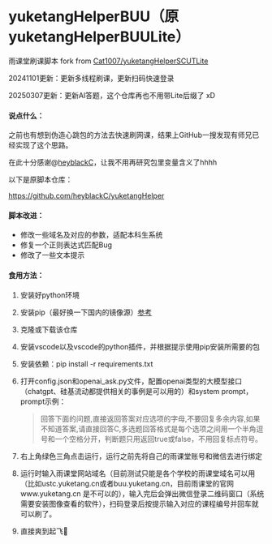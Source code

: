 # yuketangHelperBUU（原yuketangHelperBUULite）
雨课堂刷课脚本 fork from [Cat1007/yuketangHelperSCUTLite](https://github.com/Cat1007/yuketangHelperSCUTLite)

20241101更新：更新多线程刷课，更新扫码快速登录

20250307更新：更新AI答题，这个仓库再也不用带Lite后缀了 xD

#### 说点什么：

之前也有想到伪造心跳包的方法去快速刷网课，结果上GitHub一搜发现有师兄已经实现了这个思路。

在此十分感谢@[heyblackC](https://github.com/heyblackC)，让我不用再研究包里变量含义了hhhh

以下是原脚本仓库：

https://github.com/heyblackC/yuketangHelper



#### 脚本改进：

- 修改一些域名及对应的参数，适配本科生系统
- 修复一个正则表达式匹配Bug
- 修改了一些文本提示



#### 食用方法：

1. 安装好python环境

2. 安装pip（最好换一下国内的镜像源）[参考](https://blog.csdn.net/yuzaipiaofei/article/details/80891108)

3. 克隆或下载该仓库

4. 安装vscode以及vscode的python插件，并根据提示使用pip安装所需要的包

5. 安装依赖：pip install -r requirements.txt

6. 打开config.json和openai_ask.py文件，配置openai类型的大模型接口（chatgpt、硅基流动都提供相关的事例是可以用的）和system prompt，prompt示例：
   > 回答下面的问题,直接返回答案对应选项的字母,不要回复多余内容,如果不知道答案,请直接回答C,多选题回答格式是每个选项之间用一个半角逗号和一个空格分开，判断题只用返回true或false，不用回复标点符号。

8. 右上角绿色三角点击运行，运行之前先将自己的雨课堂账号和微信去进行绑定

9. 运行时输入雨课堂网站域名（目前测试只能是各个学校的雨课堂域名可以用（比如ustc.yuketang.cn或者buu.yuketang.cn，目前雨课堂的官网www.yuketang.cn 是不可以的），输入完后会弹出微信登录二维码窗口（系统需要安装图像查看的软件），扫码登录后按提示输入对应的课程编号并回车就可以刷了。

8. 直接爽到起飞🛫️
